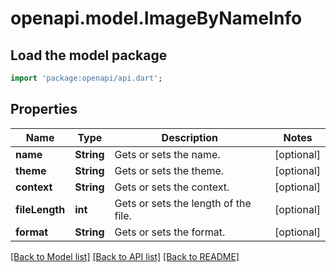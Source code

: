# openapi.model.ImageByNameInfo

## Load the model package
```dart
import 'package:openapi/api.dart';
```

## Properties
Name | Type | Description | Notes
------------ | ------------- | ------------- | -------------
**name** | **String** | Gets or sets the name. | [optional] 
**theme** | **String** | Gets or sets the theme. | [optional] 
**context** | **String** | Gets or sets the context. | [optional] 
**fileLength** | **int** | Gets or sets the length of the file. | [optional] 
**format** | **String** | Gets or sets the format. | [optional] 

[[Back to Model list]](../README.md#documentation-for-models) [[Back to API list]](../README.md#documentation-for-api-endpoints) [[Back to README]](../README.md)



